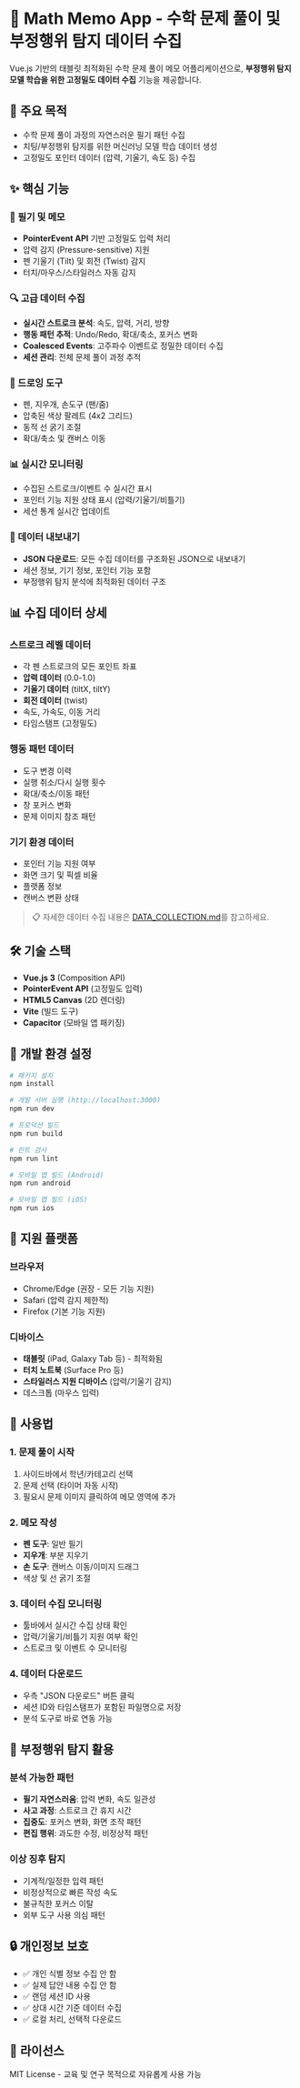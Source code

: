 # 📱 Math Memo App - 수학 문제 풀이 및 부정행위 탐지 데이터 수집

Vue.js 기반의 태블릿 최적화된 수학 문제 풀이 메모 어플리케이션으로, **부정행위 탐지 모델 학습을 위한 고정밀도 데이터 수집** 기능을 제공합니다.

## 🎯 주요 목적

- 수학 문제 풀이 과정의 자연스러운 필기 패턴 수집
- 치팅/부정행위 탐지를 위한 머신러닝 모델 학습 데이터 생성
- 고정밀도 포인터 데이터 (압력, 기울기, 속도 등) 수집

## ✨ 핵심 기능

### 📝 필기 및 메모
- **PointerEvent API** 기반 고정밀도 입력 처리
- 압력 감지 (Pressure-sensitive) 지원
- 펜 기울기 (Tilt) 및 회전 (Twist) 감지
- 터치/마우스/스타일러스 자동 감지

### 🔍 고급 데이터 수집
- **실시간 스트로크 분석**: 속도, 압력, 거리, 방향
- **행동 패턴 추적**: Undo/Redo, 확대/축소, 포커스 변화
- **Coalesced Events**: 고주파수 이벤트로 정밀한 데이터 수집
- **세션 관리**: 전체 문제 풀이 과정 추적

### 🎨 드로잉 도구
- 펜, 지우개, 손도구 (팬/줌)
- 압축된 색상 팔레트 (4x2 그리드)
- 동적 선 굵기 조절
- 확대/축소 및 캔버스 이동

### 📊 실시간 모니터링
- 수집된 스트로크/이벤트 수 실시간 표시
- 포인터 기능 지원 상태 표시 (압력/기울기/비틀기)
- 세션 통계 실시간 업데이트

### 💾 데이터 내보내기
- **JSON 다운로드**: 모든 수집 데이터를 구조화된 JSON으로 내보내기
- 세션 정보, 기기 정보, 포인터 기능 포함
- 부정행위 탐지 분석에 최적화된 데이터 구조

## 📊 수집 데이터 상세

### 스트로크 레벨 데이터
- 각 펜 스트로크의 모든 포인트 좌표
- **압력 데이터** (0.0-1.0)
- **기울기 데이터** (tiltX, tiltY)
- **회전 데이터** (twist)
- 속도, 가속도, 이동 거리
- 타임스탬프 (고정밀도)

### 행동 패턴 데이터
- 도구 변경 이력
- 실행 취소/다시 실행 횟수
- 확대/축소/이동 패턴
- 창 포커스 변화
- 문제 이미지 참조 패턴

### 기기 환경 데이터
- 포인터 기능 지원 여부
- 화면 크기 및 픽셀 비율
- 플랫폼 정보
- 캔버스 변환 상태

> 📋 자세한 데이터 수집 내용은 [DATA_COLLECTION.md](./DATA_COLLECTION.md)를 참고하세요.

## 🛠 기술 스택

- **Vue.js 3** (Composition API)
- **PointerEvent API** (고정밀도 입력)
- **HTML5 Canvas** (2D 렌더링)
- **Vite** (빌드 도구)
- **Capacitor** (모바일 앱 패키징)

## 🚀 개발 환경 설정

```bash
# 패키지 설치
npm install

# 개발 서버 실행 (http://localhost:3000)
npm run dev

# 프로덕션 빌드
npm run build

# 린트 검사
npm run lint

# 모바일 앱 빌드 (Android)
npm run android

# 모바일 앱 빌드 (iOS)
npm run ios
```

## 📱 지원 플랫폼

### 브라우저
- Chrome/Edge (권장 - 모든 기능 지원)
- Safari (압력 감지 제한적)
- Firefox (기본 기능 지원)

### 디바이스
- **태블릿** (iPad, Galaxy Tab 등) - 최적화됨
- **터치 노트북** (Surface Pro 등)
- **스타일러스 지원 디바이스** (압력/기울기 감지)
- 데스크톱 (마우스 입력)

## 🎯 사용법

### 1. 문제 풀이 시작
1. 사이드바에서 학년/카테고리 선택
2. 문제 선택 (타이머 자동 시작)
3. 필요시 문제 이미지 클릭하여 메모 영역에 추가

### 2. 메모 작성
- **펜 도구**: 일반 필기
- **지우개**: 부분 지우기
- **손 도구**: 캔버스 이동/이미지 드래그
- 색상 및 선 굵기 조절

### 3. 데이터 수집 모니터링
- 툴바에서 실시간 수집 상태 확인
- 압력/기울기/비틀기 지원 여부 확인
- 스트로크 및 이벤트 수 모니터링

### 4. 데이터 다운로드
- 우측 "JSON 다운로드" 버튼 클릭
- 세션 ID와 타임스탬프가 포함된 파일명으로 저장
- 분석 도구로 바로 연동 가능

## 🔬 부정행위 탐지 활용

### 분석 가능한 패턴
- **필기 자연스러움**: 압력 변화, 속도 일관성
- **사고 과정**: 스트로크 간 휴지 시간
- **집중도**: 포커스 변화, 화면 조작 패턴
- **편집 행위**: 과도한 수정, 비정상적 패턴

### 이상 징후 탐지
- 기계적/일정한 입력 패턴
- 비정상적으로 빠른 작성 속도
- 불규칙한 포커스 이탈
- 외부 도구 사용 의심 패턴

## 🔒 개인정보 보호

- ✅ 개인 식별 정보 수집 안 함
- ✅ 실제 답안 내용 수집 안 함
- ✅ 랜덤 세션 ID 사용
- ✅ 상대 시간 기준 데이터 수집
- ✅ 로컬 처리, 선택적 다운로드

## 📄 라이선스

MIT License - 교육 및 연구 목적으로 자유롭게 사용 가능